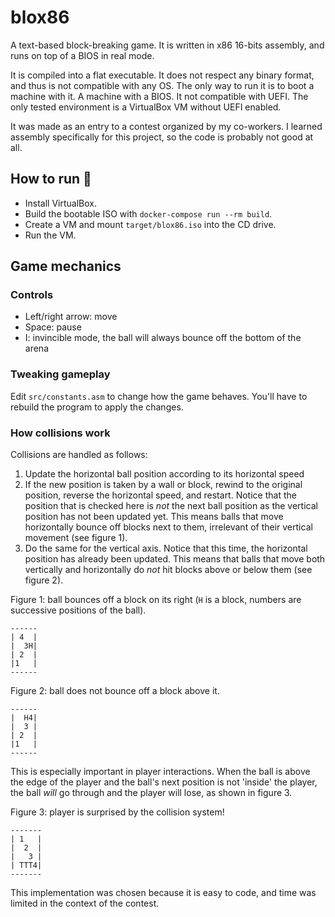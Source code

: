 # blox86

A text-based block-breaking game. It is written in x86 16-bits assembly, and runs on top of a BIOS in real mode.

It is compiled into a flat executable. It does not respect any binary format, and thus is not compatible with any OS.
The only way to run it is to boot a machine with it. A machine with a BIOS. It not compatible with UEFI.
The only tested environment is a VirtualBox VM without UEFI enabled.

It was made as an entry to a contest organized by my co-workers. I learned assembly specifically for this project, so the code is probably not good at all.

## How to run 🚀

- Install VirtualBox.
- Build the bootable ISO with `docker-compose run --rm build`.
- Create a VM and mount `target/blox86.iso` into the CD drive.
- Run the VM.

## Game mechanics

### Controls

- Left/right arrow: move
- Space: pause
- I: invincible mode, the ball will always bounce off the bottom of the arena

### Tweaking gameplay

Edit `src/constants.asm` to change how the game behaves. You'll have to rebuild the program to apply the changes.

### How collisions work

Collisions are handled as follows:
1. Update the horizontal ball position according to its horizontal speed
2. If the new position is taken by a wall or block, rewind to the original position, reverse the horizontal speed, and restart. Notice that the position that is checked here is *not* the next ball position as the vertical position has not been updated yet. This means balls that move horizontally bounce off blocks next to them, irrelevant of their vertical movement (see figure 1).
3. Do the same for the vertical axis. Notice that this time,
the horizontal position has already been updated. This means that balls that move both vertically and horizontally do *not* hit blocks above or below them (see figure 2).

Figure 1: ball bounces off a block on its right (`H` is a block, numbers are successive positions of the ball).

```
------
| 4  |
|  3H|
| 2  |
|1   |
------
```

Figure 2: ball does not bounce off a block above it.

```
------
|  H4|
|  3 |
| 2  |
|1   |
------
```

This is especially important in player interactions. When the ball is above the edge of the player and the ball's next position is not 'inside' the player, the ball *will* go through and the player will lose, as shown in figure 3.

Figure 3: player is surprised by the collision system!

```
-------
| 1   |
|  2  |
|   3 |
| TTT4|
-------
```

This implementation was chosen because it is easy to code, and time was limited in the context of the contest.
